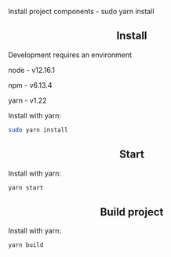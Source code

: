 Install project components - sudo yarn install

<h2 align="center">Install</h2>

Development requires an environment

<p>node - v12.16.1</p>
<p>npm - v6.13.4</p>
<p>yarn - v1.22</p>
<p></p>

Install with yarn:

```bash
sudo yarn install
```

<h2 align="center">Start</h2>

Install with yarn:

```bash
yarn start
```

<h2 align="center">Build project</h2>

Install with yarn:

```bash
yarn build
```
